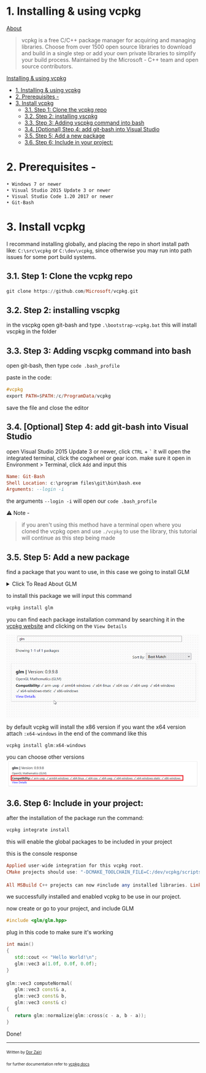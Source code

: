 # 1. Installing & using vcpkg
<ins> About</ins> <br>

> vcpkg is a free C/C++ package manager for acquiring and managing libraries. 
Choose from over 1500 open source libraries to download and build in a single step or add
your own private libraries to simplify your build process. Maintained by the Microsoft - C++ team and open source contributors.  

 [Installing \& using vcpkg](#installing--using-vcpkg)
- [1. Installing \& using vcpkg](#1-installing--using-vcpkg)
- [2. Prerequisites -](#2-prerequisites--)
- [3. Install vcpkg](#3-install-vcpkg)
  - [3.1. Step 1: Clone the vcpkg repo](#31-step-1-clone-the-vcpkg-repo)
  - [3.2. Step 2: installing vscpkg](#32-step-2-installing-vscpkg)
  - [3.3. Step 3: Adding vscpkg command into bash](#33-step-3-adding-vscpkg-command-into-bash)
  - [3.4. \[Optional\] Step 4: add git-bash into Visual Studio](#34-optional-step-4-add-git-bash-into-visual-studio)
  - [3.5. Step 5: Add a new package](#35-step-5-add-a-new-package)
  - [3.6. Step 6: Include in your project:](#36-step-6-include-in-your-project)


          
# 2. Prerequisites -

    • Windows 7 or newer
    • Visual Studio 2015 Update 3 or newer
    • Visual Studio Code 1.20 2017 or newer
    • Git-Bash

# 3. Install vcpkg

I recommand installing globally, and placing the repo in short install path like: `C:\src\vcpkg` or `C:\dev\vcpkg`, since otherwise you may run into path issues for some port build systems.

## 3.1. Step 1: Clone the vcpkg repo

```haskell
git clone https://github.com/Microsoft/vcpkg.git
```

## 3.2. Step 2: installing vscpkg

in the vscpkg open git-bash and type `.\bootstrap-vcpkg.bat`
this will install vscpkg in the folder

## 3.3. Step 3: Adding vscpkg command into bash

open git-bash, then type `code .bash_profile`

paste in the code:

```haskell
#vcpkg
export PATH=$PATH:/c/ProgramData/vcpkg
```

save the file and close the editor

## 3.4. [Optional] Step 4: add git-bash into Visual Studio

open Visual Studio 2015 Update 3 or newer, click `CTRL` + `` ` `` it will open the integrated terminal, click the cogwheel or gear icon.
make sure it open in Environment > Terminal, click `Add` and input this

```haskell
Name: Git-Bash
Shell Location: c:\program files\git\bin\bash.exe
Arguments: --login -i
```

the arguments `--login -i` will open our `code .bash_profile`

⚠️ Note -
> if you aren't using this method have a terminal open where you cloned the vcpkg open and use `./vcpkg` to use the library, this tutorial will continue as this step being made

## 3.5. Step 5: Add a new package

find a package that you want to use, in this case we going to install GLM

<details>
  <summary>Click To Read About GLM</summary>
  OpenGL Mathematics (GLM) is a C++ mathematics library for graphics software based on the OpenGL Shading Language
</details>

to install this package we will input this command

```haskell
vcpkg install glm
```
you can find each package installation command by searching it in the <a href="https://vcpkg.io/en/packages.html">vcpkg website</a> and clicking on the `View Details`

<img src="Assets/GLMDetails.gif" align="center" >


by default vcpkg will install the x86 version if you want the x64 version attach `:x64-windows` in the end of the command like this

```haskell
vcpkg install glm:x64-windows
```

you can choose other versions
<img align="center" src="Assets\vscpkg.png" >

## 3.6. Step 6: Include in your project:
after the installation of the package run the command:
```haskell
vcpkg integrate install
```
this will enable the global packages to be included in your project

this is the console response 
```haskell 
Applied user-wide integration for this vcpkg root.
CMake projects should use: "-DCMAKE_TOOLCHAIN_FILE=C:/dev/vcpkg/scripts/buildsystems/vcpkg.cmake"

All MSBuild C++ projects can now #include any installed libraries. Linking will be handled automatically. Installing new libraries will make them instantly available.
```

we successfully installed and enabled vcpkg to be use in our project.

now create or go to your project, and include GLM 
```cpp
#include <glm/glm.hpp>
```
 plug in this code to make sure it's working
 ```cpp
int main()
{
    std::cout << "Hello World!\n";
	glm::vec3 a(1.0f, 0.0f, 0.0f);
}

glm::vec3 computeNormal(
    glm::vec3 const& a,
    glm::vec3 const& b,
    glm::vec3 const& c)
{
    return glm::normalize(glm::cross(c - a, b - a));
}
```

Done!


<hr>
<font size="1px">
Written by <a href="https://www.linkedin.com/in/dorz/">Dor Zairi<a>

for further documentation refer to <a href="https://vcpkg.io/en/docs/README.html"> vcpkg docs</a>
</font>